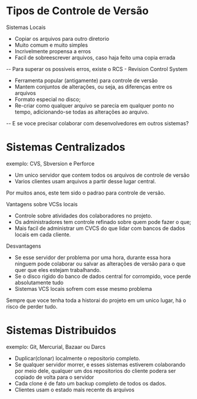 # Tipos de Controle de Versão

Sistemas Locais

- Copiar os arquivos para outro diretorio
- Muito comum e muito simples
- Incrivelmente propensa a erros
- Facil de sobreescrever arquivos, caso haja feito uma copia errada

 -- Para superar os possiveis erros, existe o RCS - Revision Control System
- Ferramenta popular (antigamente) para controle de versão
- Mantem conjuntos de alterações, ou seja, as diferenças entre os arquivos
- Formato especial no disco;
- Re-criar como qualquer arquivo se parecia em qualquer ponto no tempo, adicionando-se todas as alterações ao arquivo.

-- E se voce precisar colaborar com desenvolvedores em outros sistemas?

# Sistemas Centralizados
exemplo: CVS, Sbversion e Perforce

- Um unico servidor que contem todos os arquivos de controle de versão
- Varios clientes usam arquivos a partir desse lugar central.

Por muitos anos, este tem sido o padrao para controle de versão.

Vantagens sobre VCSs locais
- Controle sobre atividades dos colaboradores no projeto.
- Os administradores tem controle refinado sobre quem pode fazer o que;
- Mais facil de administrar um CVCS do que lidar com bancos de dados locais em cada cliente.

Desvantagens
- Se esse servidor der problema por uma hora, durante essa hora ninguem pode colaborar ou salvar as alterações de versão para o que quer que eles estejam trabalhando. 
- Se o disco rigido do banco de dados central for corrompido, voce perde absolutamente tudo
- Sistemas VCS locais sofrem com esse mesmo problema

Sempre que voce tenha toda a historai do projeto em um unico lugar, há o risco de perder tudo.

# Sistemas Distribuidos
exemplo: Git, Mercurial, Bazaar ou Darcs

- Duplicar(clonar) localmente o repositorio completo.
- Se qualquer servidor morrer, e esses sistemas estiverem colaborando por meio dele, qualquer um dos repositorios do cliente podera ser copiado de volta para o servidor
- Cada clone é de fato um backup completo de todos os dados.
- Clientes usam o estado mais recente ds arquivos